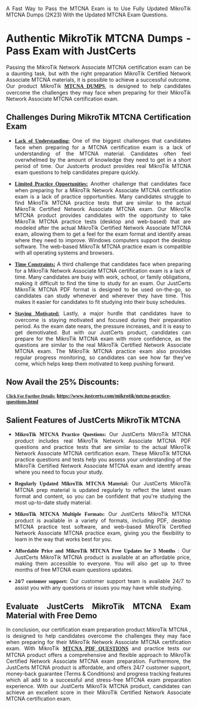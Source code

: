 <p dir="auto" style="text-align: justify;">A Fast Way to Pass the MTCNA Exam is to Use Fully Updated MikroTik MTCNA Dumps (2K23) With the Updated MTCNA Exam Questions.</p>

<h1 style="text-align: justify;"><strong>Authentic MikroTik MTCNA Dumps - Pass Exam with JustCerts</strong></h1>

<p style="text-align: justify;">Passing the MikroTik Network Associate MTCNA certification exam can be a daunting task, but with the right preparation MikroTik Certified Network Associate MTCNA materials, it is possible to achieve a successful outcome. Our product MikroTik <strong><a href="https://www.justcerts.com/mikrotik/mtcna-practice-questions.html"><span style="font-family:Georgia,serif;"><u>MTCNA DUMPS</u></span></a></strong>, is designed to help candidates overcome the challenges they may face when preparing for their MikroTik Network Associate MTCNA certification exam.</p>

<h2 style="text-align: justify;"><strong>Challenges During MikroTik MTCNA Certification Exam</strong></h2>

<ul>
	<li style="text-align: justify;"><u><span style="font-family:Georgia,serif;"><strong>Lack of Understanding:</strong></span></u> One of the biggest challenges that candidates face when preparing for a MTCNA certification exam is a lack of understanding of the MTCNA material. Candidates often feel overwhelmed by the amount of knowledge they need to get in a short period of time. Our Justcerts product provides real MikroTik MTCNA exam questions to help candidates prepare quickly.</li>
</ul>

<ul>
	<li style="text-align: justify;"><u><span style="font-family:Georgia,serif;"><strong>Limited Practice Opportunities:</strong></span></u> Another challenge that candidates face when preparing for a MikroTik Network Associate MTCNA certification exam is a lack of practice opportunities. Many candidates struggle to find MikroTik MTCNA practice tests that are similar to the actual MikroTik Certified Network Associate MTCNA exam. Our MikroTik MTCNA product provides candidates with the opportunity to take MikroTik MTCNA practice tests (desktop and web-based) that are modeled after the actual MikroTik Certified Network Associate MTCNA exam, allowing them to get a feel for the exam format and identify areas where they need to improve. Windows computers support the desktop software. The web-based MikroTik MTCNA practice exam is compatible with all operating systems and browsers.</li>
</ul>

<ul>
	<li style="text-align: justify;"><u><span style="font-family:Georgia,serif;"><strong>Time Constraints:</strong></span></u> A third challenge that candidates face when preparing for a MikroTik Network Associate MTCNA certification exam is a lack of time. Many candidates are busy with work, school, or family obligations, making it difficult to find the time to study for an exam. Our JustCerts MikroTik MTCNA PDF format is designed to be used on-the-go, so candidates can study whenever and wherever they have time. This makes it easier for candidates to fit studying into their busy schedules.</li>
</ul>

<ul>
	<li style="text-align: justify;"><u><span style="font-family:Georgia,serif;"><strong>Staying Motivated:</strong></span></u> Lastly, a major hurdle that candidates have to overcome is staying motivated and focused during their preparation period. As the exam date nears, the pressure increases, and it is easy to get demotivated. But with our JustCerts product, candidates can prepare for the MikroTik MTCNA exam with more confidence, as the questions are similar to the real MikroTik Certified Network Associate MTCNA exam. The MikroTik MTCNA practice exam also provides regular progress monitoring, so candidates can see how far they've come, which helps keep them motivated to keep pushing forward.</li>
</ul>

<h2 style="text-align: justify;"><strong>Now Avail the 25% Discounts:</strong></h2>

<p><span style="font-size:12px;"><u><span style="font-family:Georgia,serif;"><strong>Click For Further Details:</strong></span></u></span><span style="font-size:14px;"><span style="font-family:Georgia,serif;"><strong> <a href="https://www.justcerts.com/mikrotik/mtcna-practice-questions.html">https://www.justcerts.com/mikrotik/mtcna-practice-questions.html</a></strong></span></span></p>

<h2 style="text-align: justify;"><strong>Salient Features of JustCerts MikroTik MTCNA</strong></h2>

<ul>
	<li style="text-align: justify;"><span style="font-family:Georgia,serif;"><strong>MikroTik MTCNA Practice Questions:</strong></span> Our JustCerts MikroTik MTCNA product includes real MikroTik Network Associate MTCNA PDF questions and practice tests that are similar to the actual MikroTik Network Associate MTCNA certification exam. These MikroTik MTCNA practice questions and tests help you assess your understanding of the MikroTik Certified Network Associate MTCNA exam and identify areas where you need to focus your study.</li>
</ul>

<ul>
	<li style="text-align: justify;"><span style="font-family:Georgia,serif;"><strong>Regularly Updated MikroTik MTCNA Material:</strong></span> Our JustCerts MikroTik MTCNA prep material is updated regularly to reflect the latest exam format and content, so you can be confident that you're studying the most up-to-date study material.</li>
</ul>

<ul>
	<li style="text-align: justify;"><span style="font-family:Georgia,serif;"><strong>MikroTik MTCNA Multiple Formats:</strong></span> Our JustCerts MikroTik MTCNA product is available in a variety of formats, including PDF, desktop MTCNA practice test software, and web-based MikroTik Certified Network Associate MTCNA practice exam, giving you the flexibility to learn in the way that works best for you.</li>
</ul>

<ul>
	<li style="text-align: justify;"><span style="font-family:Georgia,serif;"><strong>Affordable Price and MikroTik MTCNA Free Updates for 3 Months</strong></span> : Our JustCerts MikroTik MTCNA product is available at an affordable price, making them accessible to everyone. You will also get up to three months of free MTCNA exam questions updates.</li>
</ul>

<ul>
	<li style="text-align: justify;"><span style="font-family:Georgia,serif;"><strong>24/7 customer support:</strong></span> Our customer support team is available 24/7 to assist you with any questions or issues you may have while studying.</li>
</ul>

<h2 style="text-align: justify;"><strong>Evaluate JustCerts MikroTik MTCNA Exam Material with Free Demo</strong></h2>

<p style="text-align: justify;">In conclusion, our certification exam preparation product MikroTik MTCNA , is designed to help candidates overcome the challenges they may face when preparing for their MikroTik Network Associate MTCNA certification exam. With MikroTik <a href="https://www.justcerts.com/mikrotik/mtcna-practice-questions.html"><u><strong><span style="font-family:Georgia,serif;">MTCNA PDF QUESTIONS</span></strong></u></a> and practice tests our MTCNA product offers a comprehensive and flexible approach to MikroTik Certified Network Associate MTCNA exam preparation. Furthermore, the JustCerts MTCNA product is affordable, and offers 24/7 customer support, money-back guarantee (Terms & Conditions) and progress tracking features which all add to a successful and stress-free MTCNA exam preparation experience. With our JustCerts MikroTik MTCNA product, candidates can achieve an excellent score in their MikroTik Certified Network Associate MTCNA certification exam.</p>
